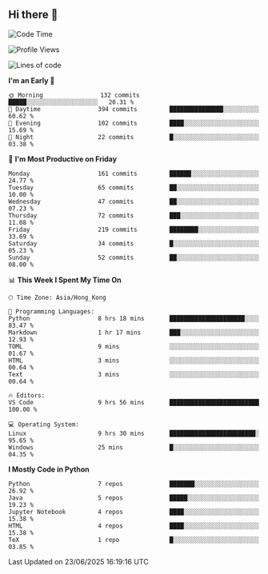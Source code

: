 ## Hi there 👋

<!--
**gessiegulugulu/gessiegulugulu** is a ✨ _special_ ✨ repository because its `README.md` (this file) appears on your GitHub profile.

Here are some ideas to get you started:

- 🔭 I’m currently working on ...
- 🌱 I’m currently learning ...
- 👯 I’m looking to collaborate on ...
- 🤔 I’m looking for help with ...
- 💬 Ask me about ...
- 📫 How to reach me: ...
- 😄 Pronouns: ...
- ⚡ Fun fact: ...
-->

<!--START_SECTION:waka-->
![Code Time](http://img.shields.io/badge/Code%20Time-480%20hrs%2018%20mins-blue)

![Profile Views](http://img.shields.io/badge/Profile%20Views-0-blue)

![Lines of code](https://img.shields.io/badge/From%20Hello%20World%20I%27ve%20Written-3.6%20million%20lines%20of%20code-blue)

**I'm an Early 🐤** 

```text
🌞 Morning                132 commits         █████░░░░░░░░░░░░░░░░░░░░   20.31 % 
🌆 Daytime                394 commits         ███████████████░░░░░░░░░░   60.62 % 
🌃 Evening                102 commits         ████░░░░░░░░░░░░░░░░░░░░░   15.69 % 
🌙 Night                  22 commits          █░░░░░░░░░░░░░░░░░░░░░░░░   03.38 % 
```
📅 **I'm Most Productive on Friday** 

```text
Monday                   161 commits         ██████░░░░░░░░░░░░░░░░░░░   24.77 % 
Tuesday                  65 commits          ██░░░░░░░░░░░░░░░░░░░░░░░   10.00 % 
Wednesday                47 commits          ██░░░░░░░░░░░░░░░░░░░░░░░   07.23 % 
Thursday                 72 commits          ███░░░░░░░░░░░░░░░░░░░░░░   11.08 % 
Friday                   219 commits         ████████░░░░░░░░░░░░░░░░░   33.69 % 
Saturday                 34 commits          █░░░░░░░░░░░░░░░░░░░░░░░░   05.23 % 
Sunday                   52 commits          ██░░░░░░░░░░░░░░░░░░░░░░░   08.00 % 
```


📊 **This Week I Spent My Time On** 

```text
🕑︎ Time Zone: Asia/Hong_Kong

💬 Programming Languages: 
Python                   8 hrs 18 mins       █████████████████████░░░░   83.47 % 
Markdown                 1 hr 17 mins        ███░░░░░░░░░░░░░░░░░░░░░░   12.93 % 
TOML                     9 mins              ░░░░░░░░░░░░░░░░░░░░░░░░░   01.67 % 
HTML                     3 mins              ░░░░░░░░░░░░░░░░░░░░░░░░░   00.64 % 
Text                     3 mins              ░░░░░░░░░░░░░░░░░░░░░░░░░   00.64 % 

🔥 Editors: 
VS Code                  9 hrs 56 mins       █████████████████████████   100.00 % 

💻 Operating System: 
Linux                    9 hrs 30 mins       ████████████████████████░   95.65 % 
Windows                  25 mins             █░░░░░░░░░░░░░░░░░░░░░░░░   04.35 % 
```

**I Mostly Code in Python** 

```text
Python                   7 repos             ███████░░░░░░░░░░░░░░░░░░   26.92 % 
Java                     5 repos             █████░░░░░░░░░░░░░░░░░░░░   19.23 % 
Jupyter Notebook         4 repos             ████░░░░░░░░░░░░░░░░░░░░░   15.38 % 
HTML                     4 repos             ████░░░░░░░░░░░░░░░░░░░░░   15.38 % 
TeX                      1 repo              █░░░░░░░░░░░░░░░░░░░░░░░░   03.85 % 
```




 Last Updated on 23/06/2025 16:19:16 UTC
<!--END_SECTION:waka-->
